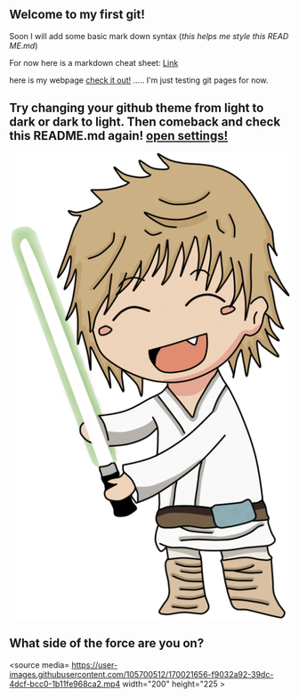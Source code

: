 ## Welcome to my first git!
Soon I will add some basic mark down syntax (*this helps me style this READ ME.md*)
 
For  now here is a markdown cheat sheet: [Link](https://github.com/adam-p/markdown-here/wiki/Markdown-Cheatsheet)

here is my webpage [check it out!](https://web4locals.github.io/first_git/) ..... I'm just testing git pages for now.

## Try changing your github theme from light to dark or dark to light. Then comeback and check this README.md again! [open settings!](https://github.com/settings/appearance)

<picture>
  <source media="(prefers-color-scheme: dark)" srcset="https://github.com/web4locals/first_git/raw/main/assets/images/DARKSIDE.png" width="200" height="225">
  <img alt="Shows the user prefers light mode" src="https://github.com/web4locals/first_git/raw/main/assets/images/LIGHTSIDE.png">
</picture>

## What side of the force are you on? 


<source media= https://user-images.githubusercontent.com/105700512/170021656-f9032a92-39dc-4dcf-bcc0-1b11fe968ca2.mp4 width="200" height="225 >

